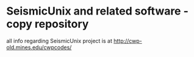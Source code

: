 # SeismicUnix and related software - copy repository

all info regarding SeismicUnix project is at http://cwp-old.mines.edu/cwpcodes/
